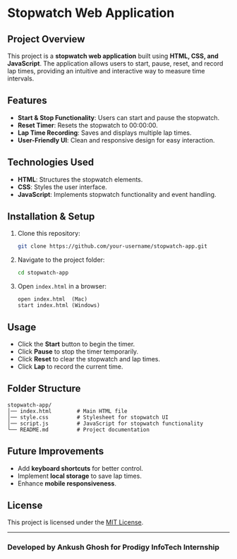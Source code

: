 # Stopwatch Web Application

## Project Overview
This project is a **stopwatch web application** built using **HTML, CSS, and JavaScript**. The application allows users to start, pause, reset, and record lap times, providing an intuitive and interactive way to measure time intervals.

## Features
- **Start & Stop Functionality**: Users can start and pause the stopwatch.
- **Reset Timer**: Resets the stopwatch to 00:00:00.
- **Lap Time Recording**: Saves and displays multiple lap times.
- **User-Friendly UI**: Clean and responsive design for easy interaction.

## Technologies Used
- **HTML**: Structures the stopwatch elements.
- **CSS**: Styles the user interface.
- **JavaScript**: Implements stopwatch functionality and event handling.

## Installation & Setup
1. Clone this repository:
   ```bash
   git clone https://github.com/your-username/stopwatch-app.git
   ```
2. Navigate to the project folder:
   ```bash
   cd stopwatch-app
   ```
3. Open `index.html` in a browser:
   ```
   open index.html  (Mac)
   start index.html (Windows)
   ```

## Usage
- Click the **Start** button to begin the timer.
- Click **Pause** to stop the timer temporarily.
- Click **Reset** to clear the stopwatch and lap times.
- Click **Lap** to record the current time.

## Folder Structure
```
stopwatch-app/
│── index.html        # Main HTML file
│── style.css         # Stylesheet for stopwatch UI
│── script.js         # JavaScript for stopwatch functionality
└── README.md         # Project documentation
```

## Future Improvements
- Add **keyboard shortcuts** for better control.
- Implement **local storage** to save lap times.
- Enhance **mobile responsiveness**.

## License
This project is licensed under the [MIT License](LICENSE).

---
### **Developed by Ankush Ghosh for Prodigy InfoTech Internship**

